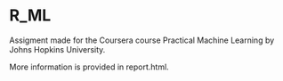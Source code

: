 # R_ML

Assigment made for the Coursera course Practical Machine Learning by Johns Hopkins University.

More information is provided in report.html.
